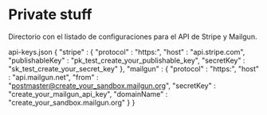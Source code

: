 # Private stuff

Directorio con el listado de configuraciones para el API de Stripe y Mailgun.

api-keys.json
{
  "stripe" : {
    "protocol" : "https:",
    "host" : "api.stripe.com",
    "publishableKey" : "pk_test_create_your_publishable_key",
    "secretKey" : "sk_test_create_your_secret_key"
  },
  "mailgun" : {
    "protocol" : "https:",
    "host" : "api.mailgun.net",
    "from" : "postmaster@create_your_sandbox.mailgun.org",
    "secretKey" : "create_your_mailgun_api_key",
    "domainName" : "create_your_sandbox.mailgun.org"
  }
}
